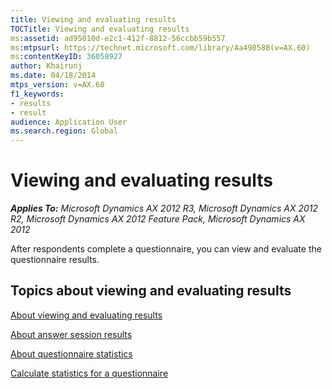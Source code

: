 ```yaml
---
title: Viewing and evaluating results
TOCTitle: Viewing and evaluating results
ms:assetid: ad95010d-e2c1-412f-8812-56ccbb59b557
ms:mtpsurl: https://technet.microsoft.com/library/Aa498588(v=AX.60)
ms:contentKeyID: 36058927
author: Khairunj
ms.date: 04/18/2014
mtps_version: v=AX.60
f1_keywords:
- results
- result
audience: Application User
ms.search.region: Global
---
```


# Viewing and evaluating results 


_**Applies To:** Microsoft Dynamics AX 2012 R3, Microsoft Dynamics AX 2012 R2, Microsoft Dynamics AX 2012 Feature Pack, Microsoft Dynamics AX 2012_

After respondents complete a questionnaire, you can view and evaluate the questionnaire results.

## Topics about viewing and evaluating results

[About viewing and evaluating results](about-viewing-and-evaluating-results.md)

[About answer session results](about-answer-session-results.md)

[About questionnaire statistics](about-questionnaire-statistics.md)

[Calculate statistics for a questionnaire](calculate-statistics-for-a-questionnaire.md)

  


